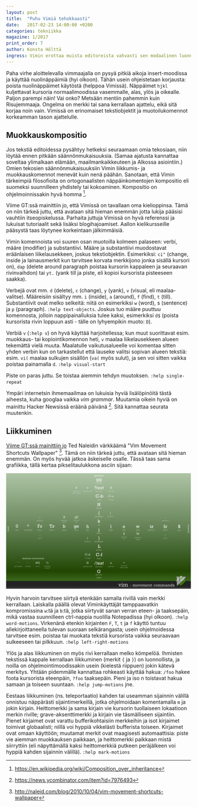 ```yaml
---
layout: post
title:  "Puhu Vimiä tehokkaasti"
date:   2017-02-23 14:00:00 +0200
categories: tekniikka
magazine: 1/2017
print_order: 7
author: Konsta Hölttä
ingress: Vimin erottaa muista editoreista vahvasti sen modaalinen luonne ja palasista yhdisteltävät näppäinkomennot.
---
```

Paha virhe aloittelevalla vimmaajalla on pysyä pitkiä aikoja insert-moodissa ja käyttää nuolinäppäimiä (hyi olkoon). Tähän usein ohjeistetaan korjausta: poista nuolinäppäimet käytöstä (helppoa Vimissä). Näppäimet `hjkl` kuljettavat kursoria normaalimoodissa vasemmalle, alas, ylös ja oikealle. Paljon parempi näin! Vai onko? Metsään mentiin pahemmin kuin Risujemmaaja. Ongelma on merkki tai sana kerrallaan ajattelu, eikä sitä korjaa noin vain. Vimissä on erinomaiset tekstiobjektit ja muotoilukomennot korkeamman tason ajattelulle.

## Muokkauskompositio

Jos tekstiä editoidessa pysähtyy hetkeksi seuraamaan omia tekosiaan, niin löytää ennen pitkään säännönmukaisuuksia. (Samaa ajatusta kannattaa soveltaa ylimalkaan elämään, maailmankaikkeuteen ja Alkossa asiointiin.) Omien tekosien säännönmukaisuuksiin Vimin liikkumis- ja muokkauskomennot menevät kuin nenä päähän. Sanotaan, että Vimin tärkeimpiä filosofioita on ortogonaalisten näppäinkomentojen kompositio eli suomeksi suunnilleen yhdistely tai kokoaminen. Kompositio on ohjelmoinnissakin hyvä homma [^0].

Viime GT:ssä mainittiin jo, että Vimissä on tavallaan oma kielioppinsa. Tämä on niin tärkeä juttu, että avataan sitä hieman enemmän jotta lukija pääsisi vauhtiin itseopiskelussa. Parhaita juttuja Vimissä on hyvä referenssi ja lukuisat tutoriaalit sekä lisäksi blogihajoamiset. Aallon kielikursseille pääsystä taas löytynee korkeintaan jälkimmäisiä.

Vimin komennoista voi suuren osan muotoilla kolmeen palaseen: verbi, määre (modifier) ja substantiivi. Määre ja substantiivi muodostavat eräänlaisen liikelausekkeen, joskus tekstiobjektin. Esimerkiksi: `ci"` (change, inside ja lainausmerkit kun tarvitsee korvata merkkijono jonka sisällä kursori on), `dap` (delete around paragraph poistaa kursorin kappaleen ja seuraavan rivinvaihdon) tai `yt.` (yank till ja piste, eli kopioi kursorista pisteeseen saakka).

Verbejä ovat mm. `d` (delete), `c` (change), `y` (yank), `v` (visual, eli maalaa-valitse). Määreisiin sisältyy mm. `i` (inside), `a` (around), `f` (find), `t` (till). Substantiivit ovat melko selkeitä: niitä on esimerkiksi `w` (word), s (sentence) ja `p` (paragraph). `:help text-objects`. Joskus tuo määre puuttuu komennosta, jolloin nappipainalluksia tulee kaksi, esimerkiksi `d$` (poista kursorista rivin loppuun asti - tälle on lyhyempikin muoto: `D`).

Verbiä `v` (`:help v`) on hyvä käyttää harjoitellessa; kun muut suorittavat esim. muokkaus- tai kopiointikomennon heti, `v` maalaa liikelausekkeen alueen tekemättä vielä muuta. Maalatulle vaikutusalueelle voi komentaa sitten yhden verbin kun on tarkastellut että lauseke valitsi sopivan alueen tekstiä: esim. `vi(` maalaa sulkujen sisällön (`va(` myös sulut), ja sen voi sitten vaikka poistaa painamalla `d`. `:help visual-start`

Piste on paras juttu. Se toistaa aiemmin tehdyn muutoksen. `:help single-repeat`

Ympäri internetsin ihmemaailmaa on lukuisia hyviä lisälöpinöitä tästä aiheesta, kuha googlaa vaikka *vim grammar*. Muutamia oikein hyviä on mainittu Hacker Newsissä eräänä päivänä [^1]. Sitä kannattaa seurata muutenkin.

## Liikkuminen

[Viime GT:ssä mainittiin jo](/tekniikka/2017/01/01/vuosi-vauhtiin-vimilla.html) Ted Naleidin värkkäämä "Vim Movement Shortcuts Wallpaper" [^2]. Tämä on niin tärkeä juttu, että avataan sitä hieman enemmän. On myös hyvää jatkoa äskeiselle osalle. Tässä taas sama grafiikka, tällä kertaa pikselitaulukkona asciin sijaan:

![](/static/2017-01/vim-shortcuts.png "Vim Movement Shortcuts Wallpaper, Ted Naleid")

Hyvin harvoin tarvitsee siirtyä etenkään samalla rivillä vain merkki kerrallaan. Laiskalla päällä olevat Viminkäyttäjät tamppaavatkin kompromissina `w`:tä ja `b`:tä, jotka siirtyvät sanan verran eteen- ja taaksepäin, mikä vastaa suunnilleen ctrl-nappia nuolilla Notepadissa (hyi olkoon). `:help word-motions`. Virkenänä etenkin kirjainten `F`, `T`, `t` ja `f` käyttö tuntuu allekirjoittaneella tulevan suoraan selkärangasta; usein ohjelmoidessa tarvitsee esim. poistaa tai muokata tekstiä kursorista vaikka seuraavaan sulkeeseen tai pilkkuun. `:help left-right-motions`

Ylös ja alas liikkuminen on myös rivi kerrallaan melko kömpelöä. Ihmisten tekstissä kappale kerrallaan liikkuminen (merkit `{` ja `}`) on luonnollista, ja noilla on ohjelmointimoodissakin usein (kielestä riippuen) jokin kätevä merkitys. Yhtään pidemmälle kannattaa rohkeasti käyttää hakua: `/foo` hakee foota kursorista eteenpäin, `?foo` taaksepäin. Pieni ja iso n toistavat hakua samaan ja toiseen suuntaan. `:help jump-motions` jne.

Eestaas liikkuminen (ns. teleportaatio) kahden tai useamman sijainnin välillä onnistuu näppärästi sijaintimerkeillä, jotka ohjelmoidaan komentamalla `m` ja jokin kirjain. Heittomerkki ja sama kirjain vie kursorin tuollaiseen lokaatioon merkin riville; grave-aksenttimerkki ja kirjain vie täsmälliseen sijaintiin. Pienet kirjaimet ovat varattu bufferikohtaisiin merkkeihin ja isot kirjaimet toimivat globaalisti; niillä voi hyppiä vikkelästi bufferista toiseen. Kirjaimet ovat omaan käyttöön; muutamat merkit ovat maagisesti automaattisia: piste vie aiemman muokkauksen paikkaan, ja heittomerkki paikkaan mistä siirryttiin (eli näpyttämällä kaksi heittomerkkiä putkeen peräjälkeen voi hyppiä kahden sijainnin välillä). `:help mark-motions`

[^0]: <https://en.wikipedia.org/wiki/Composition_over_inheritance>

[^1]: <https://news.ycombinator.com/item?id=7976493>

[^2]: <http://naleid.com/blog/2010/10/04/vim-movement-shortcuts-wallpaper>
